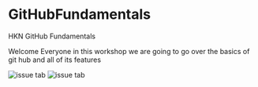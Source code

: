 # GitHubFundamentals
HKN GitHub Fundamentals 


Welcome Everyone in this workshop we are going to go over the basics of git hub and all of its features

![issue tab](https://lab.github.com/public/images/issue_tab.png)
![issue tab](https://lab.github.com/public/images/issue_tab.png)
